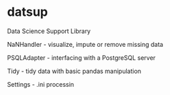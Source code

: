 # datsup
Data Science Support Library

NaNHandler - visualize, impute or remove missing data

PSQLAdapter - interfacing with a PostgreSQL server

Tidy - tidy data with basic pandas manipulation

Settings - .ini processin